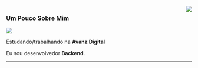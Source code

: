 <img align='right' src="https://github-readme-stats.vercel.app/api?username=Christian&show_icons=true&title_color=783c00&text_color=af552e&icon_color=783c00&bg_color=f8efd4&cache_seconds=2300">

### Um Pouco Sobre Mim

<img src="https://img.shields.io/static/v1?label=Overview&message=CHRISTIAN&color=f8efd4&style=for-the-badge&logo=GitHub">

<p>

Estudando/trabalhando na **Avanz Digital**<br/>

Eu sou desenvolvedor **Backend**.

</p>
<hr>
